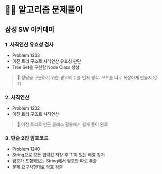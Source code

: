 # 🧑‍💻 알고리즘 문제풀이

## 삼성 SW 아카데미
### 1. 사칙연산 유효성 검사
- Problem 1233
- 이진 트리 구조로 사칙연산 유효성 판단
- Tree Set을 구현할 Node Class 생성
> 📍 정답을 구분하기 위한 경우의 수를 먼저 생각. 코드를 너무 복잡하게 만들지 않기

### 2. 사칙연산
- Problem 1232
- 이진 트리 구조로 사칙연산
> 📍 이진 트리로 만든 클래스 활용해서 쉽게 풀이 완료

### 3. 단순 2진 암호코드
- Problem 1240
- String으로 모든 입력값 저장 후 '1'이 있는 배열 찾기
- 암호가 포함돼있는 String에서 암호만 따로 추출
- 문제 요구사항대로 암호 검증
